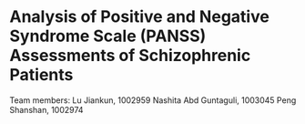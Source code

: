 Analysis of Positive and Negative Syndrome Scale (PANSS) 
Assessments of Schizophrenic Patients
=================
 Team members:
Lu Jiankun, 1002959 
Nashita Abd Guntaguli, 1003045
Peng Shanshan, 1002974
